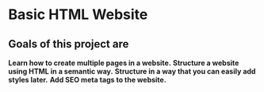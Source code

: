 # Basic HTML Website

## Goals of this project are

**Learn how to create multiple pages in a website.**
**Structure a website using HTML in a semantic way.**
**Structure in a way that you can easily add styles later.**
**Add SEO meta tags to the website.**
